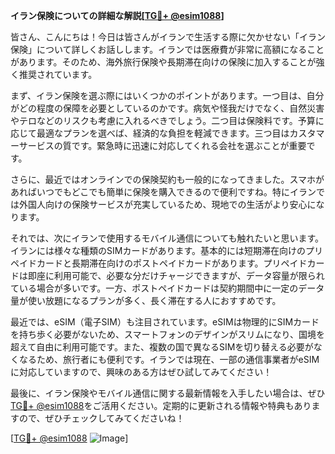 **イラン保険についての詳細な解説[[TG💪+ @esim1088](https://t.me/s/esim1088)]**

皆さん、こんにちは！今日は皆さんがイランで生活する際に欠かせない「イラン保険」について詳しくお話しします。イランでは医療費が非常に高額になることがあります。そのため、海外旅行保険や長期滞在向けの保険に加入することが強く推奨されています。

まず、イラン保険を選ぶ際にはいくつかのポイントがあります。一つ目は、自分がどの程度の保障を必要としているのかです。病気や怪我だけでなく、自然災害やテロなどのリスクも考慮に入れるべきでしょう。二つ目は保険料です。予算に応じて最適なプランを選べば、経済的な負担を軽減できます。三つ目はカスタマーサービスの質です。緊急時に迅速に対応してくれる会社を選ぶことが重要です。

さらに、最近ではオンラインでの保険契約も一般的になってきました。スマホがあればいつでもどこでも簡単に保険を購入できるので便利ですね。特にイランでは外国人向けの保険サービスが充実しているため、現地での生活がより安心になります。

それでは、次にイランで使用するモバイル通信についても触れたいと思います。イランには様々な種類のSIMカードがあります。基本的には短期滞在向けのプリペイドカードと長期滞在向けのポストペイドカードがあります。プリペイドカードは即座に利用可能で、必要な分だけチャージできますが、データ容量が限られている場合が多いです。一方、ポストペイドカードは契約期間中に一定のデータ量が使い放題になるプランが多く、長く滞在する人におすすめです。

最近では、eSIM（電子SIM）も注目されています。eSIMは物理的にSIMカードを持ち歩く必要がないため、スマートフォンのデザインがスリムになり、国境を超えて自由に利用可能です。また、複数の国で異なるSIMを切り替える必要がなくなるため、旅行者にも便利です。イランでは現在、一部の通信事業者がeSIMに対応していますので、興味のある方はぜひ試してみてください！

最後に、イラン保険やモバイル通信に関する最新情報を入手したい場合は、ぜひ[TG💪+ @esim1088](https://t.me/s/esim1088)をご活用ください。定期的に更新される情報や特典もありますので、ぜひチェックしてみてくださいね！

[[TG💪+ @esim1088](https://t.me/s/esim1088) ![Image](https://i.postimg.cc/Y0z9fWf4/image.png)]